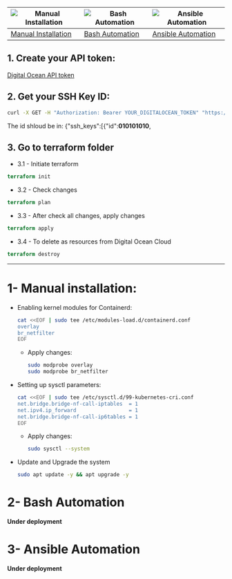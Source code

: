 | ![Manual Installation](https://img.icons8.com/?size=100&id=cvzmaEA4kC0o&format=png&color=000000) | ![Bash Automation](https://img.icons8.com/?size=100&id=cvzmaEA4kC0o&format=png&color=000000)  | ![Ansible Automation](https://img.icons8.com/?size=100&id=cvzmaEA4kC0o&format=png&color=000000)  |
| ------------------------------------------------------------ | ------------------------------------------------------------ |------------------------------------------------------------ |
| [Manual Installation](#manual-installation)                     | [Bash Automation](#bash-automation)  | [Ansible Automation](#bash-automation)  |

## 1. Create your API token:
[Digital Ocean API token](https://cloud.digitalocean.com/account/api/tokens)

## 2. Get your SSH Key ID:
```bash
curl -X GET -H "Authorization: Bearer YOUR_DIGITALOCEAN_TOKEN" "https://api.digitalocean.com/v2/account/keys"
```
The id shloud be in: {"ssh_keys":[{"id":__010101010__,

## 3. Go to terraform folder
* 3.1 - Initiate terraform
```tf
terraform init
```
* 3.2 - Check changes
```tf
terraform plan
```
* 3.3 - After check all changes, apply changes
```tf
terraform apply
```
* 3.4 - To delete as resources from Digital Ocean Cloud
```tf
terraform destroy
```

---

# 1- Manual installation:

* Enabling kernel modules for Containerd:
  ```bash
  cat <<EOF | sudo tee /etc/modules-load.d/containerd.conf
  overlay
  br_netfilter
  EOF
  ```
  * Apply changes:
    ```bash
    sudo modprobe overlay
    sudo modprobe br_netfilter
    ```

* Setting up sysctl parameters:
  ```bash
  cat <<EOF | sudo tee /etc/sysctl.d/99-kubernetes-cri.conf
  net.bridge.bridge-nf-call-iptables  = 1
  net.ipv4.ip_forward                 = 1
  net.bridge.bridge-nf-call-ip6tables = 1
  EOF
  ```
  * Apply changes:
    ```bash
    sudo sysctl --system
    ```

* Update and Upgrade the system
  ```bash
  sudo apt update -y && apt upgrade -y
  ```

# 2- Bash Automation
__Under deployment__

# 3- Ansible Automation
__Under deployment__
